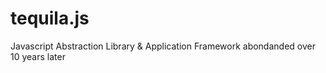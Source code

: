 tequila.js
==========

Javascript Abstraction Library &amp; Application Framework
abondanded over 10 years later
